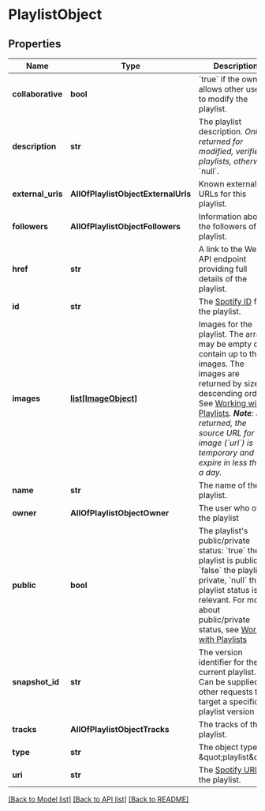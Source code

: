# PlaylistObject

## Properties
Name | Type | Description | Notes
------------ | ------------- | ------------- | -------------
**collaborative** | **bool** | &#x60;true&#x60; if the owner allows other users to modify the playlist.  | [optional] 
**description** | **str** | The playlist description. _Only returned for modified, verified playlists, otherwise_ &#x60;null&#x60;.  | [optional] 
**external_urls** | **AllOfPlaylistObjectExternalUrls** | Known external URLs for this playlist.  | [optional] 
**followers** | **AllOfPlaylistObjectFollowers** | Information about the followers of the playlist. | [optional] 
**href** | **str** | A link to the Web API endpoint providing full details of the playlist.  | [optional] 
**id** | **str** | The [Spotify ID](/documentation/web-api/concepts/spotify-uris-ids) for the playlist.  | [optional] 
**images** | [**list[ImageObject]**](ImageObject.md) | Images for the playlist. The array may be empty or contain up to three images. The images are returned by size in descending order. See [Working with Playlists](/documentation/web-api/concepts/playlists). _**Note**: If returned, the source URL for the image (&#x60;url&#x60;) is temporary and will expire in less than a day._  | [optional] 
**name** | **str** | The name of the playlist.  | [optional] 
**owner** | **AllOfPlaylistObjectOwner** | The user who owns the playlist  | [optional] 
**public** | **bool** | The playlist&#x27;s public/private status: &#x60;true&#x60; the playlist is public, &#x60;false&#x60; the playlist is private, &#x60;null&#x60; the playlist status is not relevant. For more about public/private status, see [Working with Playlists](/documentation/web-api/concepts/playlists)  | [optional] 
**snapshot_id** | **str** | The version identifier for the current playlist. Can be supplied in other requests to target a specific playlist version  | [optional] 
**tracks** | **AllOfPlaylistObjectTracks** | The tracks of the playlist.  | [optional] 
**type** | **str** | The object type: \&quot;playlist\&quot;  | [optional] 
**uri** | **str** | The [Spotify URI](/documentation/web-api/concepts/spotify-uris-ids) for the playlist.  | [optional] 

[[Back to Model list]](../README.md#documentation-for-models) [[Back to API list]](../README.md#documentation-for-api-endpoints) [[Back to README]](../README.md)

